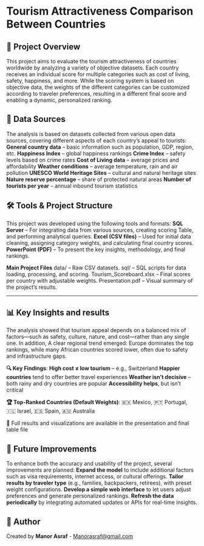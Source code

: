 # Tourism Attractiveness Comparison Between Countries

## 📌 Project Overview
This project aims to evaluate the tourism attractiveness of countries worldwide by analyzing a variety of objective datasets.
Each country receives an individual score for multiple categories such as cost of living, safety, happiness, and more.
While the scoring system is based on objective data, the weights of the different categories can be customized according to traveler preferences, resulting in a different final score and enabling a dynamic, personalized ranking.

## 📂 Data Sources
The analysis is based on datasets collected from various open data sources, covering different aspects of each country’s appeal to tourists:
**General country data** – basic information such as population, GDP, region, etc.
**Happiness Index** – global happiness rankings
**Crime Index** – safety levels based on crime rates
**Cost of Living data** – average prices and affordability
**Weather conditions** – average temperature, rain and air pollution
**UNESCO World Heritage Sites** – cultural and natural heritage sites
**Nature reserve percentage** – share of protected natural areas
**Number of tourists per year** – annual inbound tourism statistics

## 🛠 Tools & Project Structure
This project was developed using the following tools and formats:
**SQL Server** – For integrating data from various sources, creating scoring Table, and performing analytical queries.
**Excel (CSV files)** – Used for initial data cleaning, assigning category weights, and calculating final country scores.
**PowerPoint (PDF)** – To present the key insights, methodology, and final rankings.

**Main Project Files**
data/ – Raw CSV datasets.
sql/ – SQL scripts for data loading, processing, and scoring.
Tourism_Scoreboard.xlsx – Final scores per country with adjustable weights.
Presentation.pdf – Visual summary of the project’s results.

---
## 📊 Key Insights and results
The analysis showed that tourism appeal depends on a balanced mix of factors—such as safety, culture, nature, and cost—rather than any single one.
In addition, A clear regional trend emerged: Europe dominates the top rankings, while many African countries scored lower, often due to safety and infrastructure gaps.

**🔍 Key Findings**:
**High cost ≠ low tourism** – e.g., Switzerland
**Happier countries** tend to offer better travel experiences
**Weather isn’t decisive** – both rainy and dry countries are popular
**Accessibility helps**, but isn’t critical

**🏆 Top-Ranked Countries (Default Weights)**:
🇲🇽 Mexico, 🇵🇹 Portugal, 🇮🇱 Israel, 🇪🇸 Spain, 🇦🇺 Australia

📄 Full results and visualizations are available in the presentation and final table file

## 🚀 Future Improvements
To enhance both the accuracy and usability of the project, several improvements are planned:
**Expand the model** to include additional factors such as visa requirements, internet access, or cultural offerings.
**Tailor results by traveler type** (e.g., families, backpackers, retirees), with preset weight configurations.
**Develop a simple web interface** to let users adjust preferences and generate personalized rankings.
**Refresh the data periodically** by integrating automated updates or APIs for real-time insights.

## 👤 Author
Created by **Manor Asraf** - Manorasraf@gmail.com
